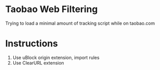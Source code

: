 # Taobao Web Filtering

Trying to load a minimal amount of tracking script while on taobao.com

# Instructions

1. Use uBlock origin extension, import rules
2. Use ClearURL extension
